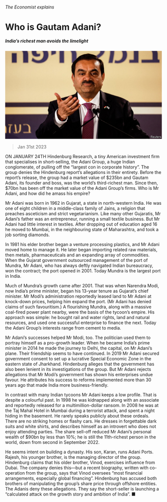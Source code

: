 ###### The Economist explains

# Who is Gautam Adani? 

##### India’s richest man avoids the limelight 

![image](images/20230204_BLP503.jpg) 

> Jan 31st 2023 

ON JANUARY 24TH Hindenburg Research, a tiny American investment firm that specialises in short-selling,  the Adani Group, a huge Indian conglomerate, of pulling off the “largest con in corporate history”. The group denies the Hindenburg report’s allegations in their entirety. Before the report’s release, the group had a market value of $235bn and Gautam Adani, its founder and boss, was the world’s third-richest man. Since then, $70bn has been  off the market value of the Adani Group’s firms. Who is Mr Adani, and how did he amass his empire?

Mr Adani was born in 1962 in Gujarat, a state in north-western India. He was one of eight children in a middle-class family of Jains, a religion that preaches asceticism and strict vegetarianism. Like many other Gujaratis, Mr Adani’s father was an entrepreneur, running a small textile business. But Mr Adani had little interest in textiles. After dropping out of education aged 16 he moved to Mumbai, in the neighbouring state of Maharashtra, and took a job sorting diamonds. 

In 1981 his elder brother began a venture processing plastics, and Mr Adani moved home to manage it. He later began importing related raw materials, then metals, pharmaceuticals and an expanding array of commodities. When the Gujarat government outsourced management of the port of Mundra, Mr Adani, who has always deftly navigated Indian bureaucracy, won the contract; the port opened in 2001. Today Mundra is the largest port in India.

Much of Mundra’s growth came after 2001. That was when Narendra Modi, now India’s prime minister, began his 13-year tenure as Gujarat’s chief minister. Mr Modi’s administration reportedly leased land to Mr Adani at knock-down prices, helping him expand the port. (Mr Adani has denied claims of such favouritism.) A flourishing Mundra, along with a massive coal-fired power plant nearby, were the basis of the tycoon’s empire. His approach was simple: he bought rail and water rights, land and natural resources, and used one successful enterprise to finance the next. Today the Adani Group’s interests range from cement to media. 

Mr Adani’s successes helped Mr Modi, too. The politician used them to portray himself as a pro-growth leader. When he became India’s prime minister in 2014 he made the journey to Delhi, the capital, on Mr Adani’s plane. Their friendship seems to have continued. In 2019 Mr Adani secured government consent to set up a lucrative Special Economic Zone in the eastern state of Jharkhand. Hindenburg alleges that the government has also been lenient in its investigations of the group. But Mr Adani rejects allegations that Mr Modi’s government has shown his enterprises undue favour. He attributes his success to reforms implemented more than 30 years ago that made India more business-friendly. 

In contrast with many Indian tycoons Mr Adani keeps a low profile. That is despite a colourful past. In 1998 he was kidnapped along with an associate and reportedly released for a multimillion-dollar ransom. In 2008 he was at the Taj Mahal Hotel in Mumbai during a terrorist attack, and spent a night hiding in the basement. He rarely speaks publicly about these ordeals. There are no striking homes or flashy cars. He dresses in forgettable dark suits and white shirts, and describes himself as an introvert who does not enjoy attending parties. The share sell-off reduced Mr Adani’s personal wealth of $90bn by less than 10%; he is still the 11th-richest person in the world, down from second in September 2022. 

He seems intent on building a dynasty. His son, Karan, runs Adani Ports. Rajesh, his younger brother, is the managing director of the group. Hindenburg claims that his older brother, Vinod, exercises influence from Dubai. The company denies this—but a recent biography, written with co-operation from the group, says that Vinod oversees “most financial arrangements, especially global financing”. Hindenburg has accused both brothers of manipulating the group’s share price through offshore entities. The Adanis deny these allegations. They say the short-seller is launching a “calculated attack on the growth story and ambition of India”. ■

